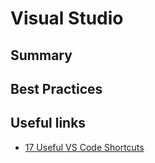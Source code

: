 # Visual Studio

## Summary

## Best Practices

## Useful links

- [17 Useful VS Code Shortcuts](https://medium.com/javascript-in-plain-english/17-useful-visual-studio-code-shortcuts-to-boost-your-coding-speed-68e46705d542)
